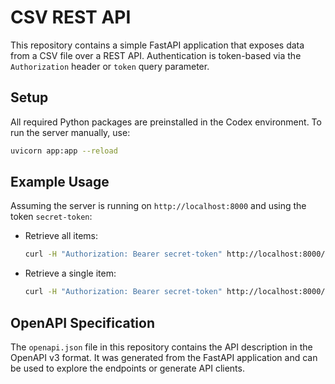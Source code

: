 # CSV REST API

This repository contains a simple FastAPI application that exposes data from a CSV file over a REST API. Authentication is token-based via the `Authorization` header or `token` query parameter.

## Setup

All required Python packages are preinstalled in the Codex environment. To run the server manually, use:

```bash
uvicorn app:app --reload
```

## Example Usage

Assuming the server is running on `http://localhost:8000` and using the token `secret-token`:

- Retrieve all items:

  ```bash
  curl -H "Authorization: Bearer secret-token" http://localhost:8000/items
  ```

- Retrieve a single item:

  ```bash
  curl -H "Authorization: Bearer secret-token" http://localhost:8000/items/1
  ```


## OpenAPI Specification

The `openapi.json` file in this repository contains the API description in the OpenAPI v3 format. It was generated from the FastAPI application and can be used to explore the endpoints or generate API clients.

